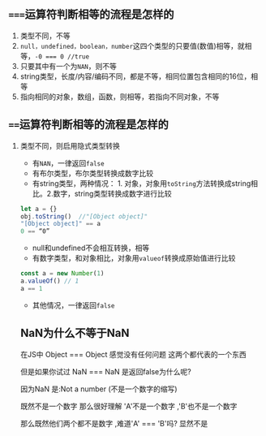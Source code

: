 ## `===`运算符判断相等的流程是怎样的

1. 类型不同，不等
2. `null，undefined，boolean，number`这四个类型的只要值(数值)相等，就相等，`-0 === 0 //true`
3. 只要其中有一个为`NAN`，则不等
4. string类型，长度/内容/编码不同，都是不等，相同位置包含相同的16位，相等
5. 指向相同的对象，数组，函数，则相等，若指向不同对象，不等

## `==`运算符判断相等的流程是怎样的

1. 类型不同，则启用隐式类型转换

   - 有`NAN`，一律返回`false`
   - 有布尔类型，布尔类型转换成数字比较
   - 有string类型，两种情况： 1. 对象，对象用`toString`方法转换成string相比。2.数字，string类型转换成数字进行比较

   ```js
   let a = {}
   obj.toString()  //"[Object object]"
   "[Object object]" == a
   0 == “0”
   ```

   - null和undefined不会相互转换，相等
   - 有数字类型，和对象相比，对象用`valueof`转换成原始值进行比较

   ```js
   const a = new Number(1)
   a.valueOf() // 1
   a == 1
   ```

   - 其他情况，一律返回`false`

   ## NaN为什么不等于NaN

   在JS中 Object === Object 感觉没有任何问题 这两个都代表的一个东西

   但是如果你试过 NaN === NaN 是返回false为什么呢?

   因为NaN 是:Not a number (不是一个数字的缩写)

   既然不是一个数字 那么很好理解 'A'不是一个数字 ,'B'也不是一个数字

   那么既然他们两个都不是数字 ,难道'A' === 'B'吗? 显然不是

   